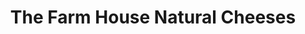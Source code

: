 ---
title: "The Farm House Natural Cheeses"
url: /agassiz/the-farm-house-natural-cheeses/
shop: Käse
---